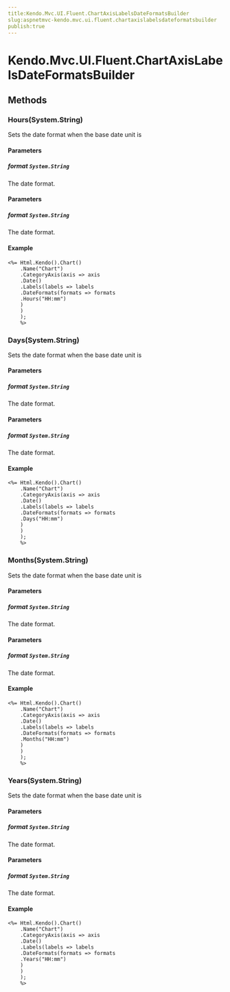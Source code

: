 ```yaml
---
title:Kendo.Mvc.UI.Fluent.ChartAxisLabelsDateFormatsBuilder
slug:aspnetmvc-kendo.mvc.ui.fluent.chartaxislabelsdateformatsbuilder
publish:true
---
```


# Kendo.Mvc.UI.Fluent.ChartAxisLabelsDateFormatsBuilder

## Methods

### Hours(System.String)
Sets the date format when the base date unit is

#### Parameters

##### format `System.String`
The date format.

#### Parameters

##### format `System.String`
The date format.

#### Example
    <%= Html.Kendo().Chart()
        .Name("Chart")
        .CategoryAxis(axis => axis
        .Date()
        .Labels(labels => labels
        .DateFormats(formats => formats
        .Hours("HH:mm")
        )
        )
        );
        %>

### Days(System.String)
Sets the date format when the base date unit is

#### Parameters

##### format `System.String`
The date format.

#### Parameters

##### format `System.String`
The date format.

#### Example
    <%= Html.Kendo().Chart()
        .Name("Chart")
        .CategoryAxis(axis => axis
        .Date()
        .Labels(labels => labels
        .DateFormats(formats => formats
        .Days("HH:mm")
        )
        )
        );
        %>

### Months(System.String)
Sets the date format when the base date unit is

#### Parameters

##### format `System.String`
The date format.

#### Parameters

##### format `System.String`
The date format.

#### Example
    <%= Html.Kendo().Chart()
        .Name("Chart")
        .CategoryAxis(axis => axis
        .Date()
        .Labels(labels => labels
        .DateFormats(formats => formats
        .Months("HH:mm")
        )
        )
        );
        %>

### Years(System.String)
Sets the date format when the base date unit is

#### Parameters

##### format `System.String`
The date format.

#### Parameters

##### format `System.String`
The date format.

#### Example
    <%= Html.Kendo().Chart()
        .Name("Chart")
        .CategoryAxis(axis => axis
        .Date()
        .Labels(labels => labels
        .DateFormats(formats => formats
        .Years("HH:mm")
        )
        )
        );
        %>